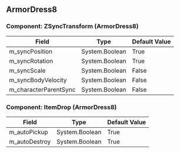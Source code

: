 ## ArmorDress8

### Component: ZSyncTransform (ArmorDress8)

|Field|Type|Default Value|
|-----|----|-------------|
|m_syncPosition|System.Boolean|True|
|m_syncRotation|System.Boolean|True|
|m_syncScale|System.Boolean|False|
|m_syncBodyVelocity|System.Boolean|False|
|m_characterParentSync|System.Boolean|False|

### Component: ItemDrop (ArmorDress8)

|Field|Type|Default Value|
|-----|----|-------------|
|m_autoPickup|System.Boolean|True|
|m_autoDestroy|System.Boolean|True|

